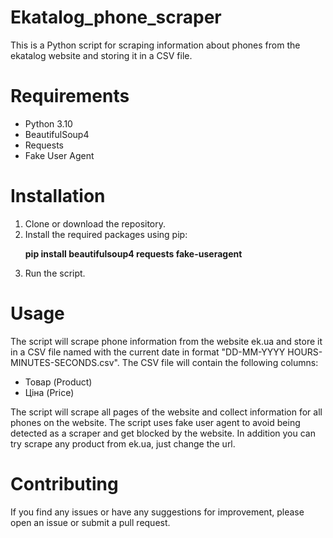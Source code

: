 # Ekatalog_phone_scraper
This is a Python script for scraping information about phones from the ekatalog website and storing it in a CSV file.
# Requirements
<ul>
  <li>Python 3.10</li>
  <li>BeautifulSoup4</li>
  <li>Requests</li>
  <li>Fake User Agent</li>
</ul>

# Installation
<ol type = "1">
  <li>Clone or download the repository.</li>
  <li>Install the required packages using pip: <p><b>pip install beautifulsoup4 requests fake-useragent</li></p></b>
  <li>Run the script.</li>
</ol>

# Usage
The script will scrape phone information from the website ek.ua and store it in a CSV file named with the current date in format "DD-MM-YYYY HOURS-MINUTES-SECONDS.csv". 
The CSV file will contain the following columns:
<ul>
  <li>Товар (Product)</li>
  <li>Ціна (Price)</li>
</ul>
The script will scrape all pages of the website and collect information for all phones on the website. 
The script uses fake user agent to avoid being detected as a scraper and get blocked by the website. In addition you can try scrape any product from ek.ua, just change the url.

# Contributing
If you find any issues or have any suggestions for improvement, please open an issue or submit a pull request.
